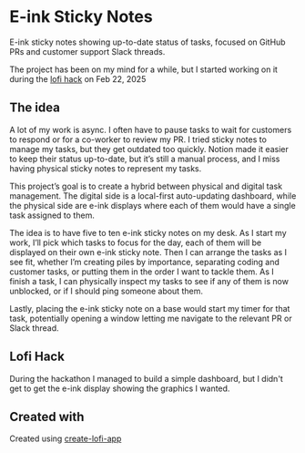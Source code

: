 # E-ink Sticky Notes

E-ink sticky notes showing up-to-date status of tasks, focused on GitHub PRs and customer support Slack threads.

The project has been on my mind for a while, but I started working on it during the [lofi hack](https://lofihack.com/) on Feb 22, 2025

## The idea

A lot of my work is async. I often have to pause tasks to wait for customers to respond or for a co-worker to review my PR. I tried sticky notes to manage my tasks, but they get outdated too quickly. Notion made it easier to keep their status up-to-date, but it’s still a manual process, and I miss having physical sticky notes to represent my tasks.

This project’s goal is to create a hybrid between physical and digital task management. The digital side is a local-first auto-updating dashboard, while the physical side are e-ink displays where each of them would have a single task assigned to them.

The idea is to have five to ten e-ink sticky notes on my desk. As I start my work, I’ll pick which tasks to focus for the day, each of them will be displayed on their own e-ink sticky note. Then I can arrange the tasks as I see fit, whether I’m creating piles by importance, separating coding and customer tasks, or putting them in the order I want to tackle them. As I finish a task, I can physically inspect my tasks to see if any of them is now unblocked, or if I should ping someone about them.

Lastly, placing the e-ink sticky note on a base would start my timer for that task, potentially opening a window letting me navigate to the relevant PR or Slack thread.

## Lofi Hack

During the hackathon I managed to build a simple dashboard, but I didn't get to get the e-ink display showing the graphics I wanted.

## Created with

Created using [create-lofi-app](https://www.npmjs.com/package/create-lofi-app)
